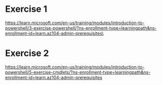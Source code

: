 # Exercise 1
https://learn.microsoft.com/en-us/training/modules/introduction-to-powershell/3-exercise-powershell/?ns-enrollment-type=learningpath&ns-enrollment-id=learn.az104-admin-prerequisites\

# Exercise 2
https://learn.microsoft.com/en-us/training/modules/introduction-to-powershell/5-exercise-cmdlets/?ns-enrollment-type=learningpath&ns-enrollment-id=learn.az104-admin-prerequisites
